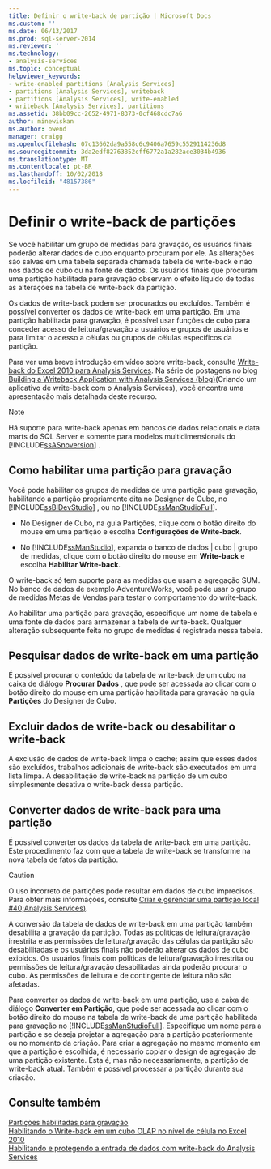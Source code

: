 ```yaml
---
title: Definir o write-back de partição | Microsoft Docs
ms.custom: ''
ms.date: 06/13/2017
ms.prod: sql-server-2014
ms.reviewer: ''
ms.technology:
- analysis-services
ms.topic: conceptual
helpviewer_keywords:
- write-enabled partitions [Analysis Services]
- partitions [Analysis Services], writeback
- partitions [Analysis Services], write-enabled
- writeback [Analysis Services], partitions
ms.assetid: 38bb09cc-2652-4971-8373-0cf468cdc7a6
author: minewiskan
ms.author: owend
manager: craigg
ms.openlocfilehash: 07c13662da9a558c6c9406a7659c5529114236d8
ms.sourcegitcommit: 3da2edf82763852cff6772a1a282ace3034b4936
ms.translationtype: MT
ms.contentlocale: pt-BR
ms.lasthandoff: 10/02/2018
ms.locfileid: "48157386"
---
```

# <a name="set-partition-writeback"></a>Definir o write-back de partições
  Se você habilitar um grupo de medidas para gravação, os usuários finais poderão alterar dados de cubo enquanto procuram por ele. As alterações são salvas em uma tabela separada chamada tabela de write-back e não nos dados de cubo ou na fonte de dados. Os usuários finais que procuram uma partição habilitada para gravação observam o efeito líquido de todas as alterações na tabela de write-back da partição.  
  
 Os dados de write-back podem ser procurados ou excluídos. Também é possível converter os dados de write-back em uma partição. Em uma partição habilitada para gravação, é possível usar funções de cubo para conceder acesso de leitura/gravação a usuários e grupos de usuários e para limitar o acesso a células ou grupos de células específicos da partição.  
  
 Para ver uma breve introdução em vídeo sobre write-back, consulte [Write-back do Excel 2010 para Analysis Services](http://go.microsoft.com/fwlink/p/?LinkId=394951). Na série de postagens no blog [Building a Writeback Application with Analysis Services (blog)](http://go.microsoft.com/fwlink/?LinkId=394977)(Criando um aplicativo de write-back com o Analysis Services), você encontra uma apresentação mais detalhada deste recurso.  
  
> [!NOTE]  
>  Há suporte para write-back apenas em bancos de dados relacionais e data marts do SQL Server e somente para modelos multidimensionais do [!INCLUDE[ssASnoversion](../../includes/ssasnoversion-md.md)] .  
  
## <a name="how-to-write-enable-a-partition"></a>Como habilitar uma partição para gravação  
 Você pode habilitar os grupos de medidas de uma partição para gravação, habilitando a partição propriamente dita no Designer de Cubo, no [!INCLUDE[ssBIDevStudio](../../includes/ssbidevstudio-md.md)] , ou no [!INCLUDE[ssManStudioFull](../../includes/ssmanstudiofull-md.md)].  
  
-   No Designer de Cubo, na guia Partições, clique com o botão direito do mouse em uma partição e escolha **Configurações de Write-back**.  
  
-   No [!INCLUDE[ssManStudio](../../includes/ssmanstudio-md.md)], expanda o banco de dados | cubo | grupo de medidas, clique com o botão direito do mouse em **Write-back** e escolha **Habilitar Write-back**.  
  
 O write-back só tem suporte para as medidas que usam a agregação SUM. No banco de dados de exemplo AdventureWorks, você pode usar o grupo de medidas Metas de Vendas para testar o comportamento do write-back.  
  
 Ao habilitar uma partição para gravação, especifique um nome de tabela e uma fonte de dados para armazenar a tabela de write-back. Qualquer alteração subsequente feita no grupo de medidas é registrada nessa tabela.  
  
## <a name="browse-writeback-data-in-a-partition"></a>Pesquisar dados de write-back em uma partição  
 É possível procurar o conteúdo da tabela de write-back de um cubo na caixa de diálogo **Procurar Dados** , que pode ser acessada ao clicar com o botão direito do mouse em uma partição habilitada para gravação na guia **Partições** do Designer de Cubo.  
  
## <a name="delete-writeback-data-or-disable-writeback"></a>Excluir dados de write-back ou desabilitar o write-back  
 A exclusão de dados de write-back limpa o cache; assim que esses dados são excluídos, trabalhos adicionais de write-back são executados em uma lista limpa. A desabilitação de write-back na partição de um cubo simplesmente desativa o write-back dessa partição.  
  
## <a name="convert-writeback-data-to-a-partition"></a>Converter dados de write-back para uma partição  
 É possível converter os dados da tabela de write-back em uma partição. Este procedimento faz com que a tabela de write-back se transforme na nova tabela de fatos da partição.  
  
> [!CAUTION]  
>  O uso incorreto de partições pode resultar em dados de cubo imprecisos. Para obter mais informações, consulte [Criar e gerenciar uma partição local #40;Analysis Services&#41;](create-and-manage-a-local-partition-analysis-services.md).  
  
 A conversão da tabela de dados de write-back em uma partição também desabilita a gravação da partição. Todas as políticas de leitura/gravação irrestrita e as permissões de leitura/gravação das células da partição são desabilitadas e os usuários finais não poderão alterar os dados de cubo exibidos. Os usuários finais com políticas de leitura/gravação irrestrita ou permissões de leitura/gravação desabilitadas ainda poderão procurar o cubo. As permissões de leitura e de contingente de leitura não são afetadas.  
  
 Para converter os dados de write-back em uma partição, use a caixa de diálogo **Converter em Partição**, que pode ser acessada ao clicar com o botão direito do mouse na tabela de write-back de uma partição habilitada para gravação no [!INCLUDE[ssManStudioFull](../../includes/ssmanstudiofull-md.md)]. Especifique um nome para a partição e se deseja projetar a agregação para a partição posteriormente ou no momento da criação. Para criar a agregação no mesmo momento em que a partição é escolhida, é necessário copiar o design de agregação de uma partição existente. Esta é, mas não necessariamente, a partição de write-back atual. Também é possível processar a partição durante sua criação.  
  
## <a name="see-also"></a>Consulte também  
 [Partições habilitadas para gravação](../multidimensional-models-olap-logical-cube-objects/partitions-write-enabled-partitions.md)   
 [Habilitando o Write-back em um cubo OLAP no nível de célula no Excel 2010](http://go.microsoft.com/fwlink/p/?LinkId=394952)   
 [Habilitando e protegendo a entrada de dados com write-back do Analysis Services](http://go.microsoft.com/fwlink/p/?LinkId=394953)  
  
  
